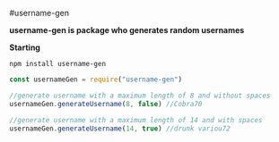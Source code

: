 #username-gen

**username-gen is package who generates random usernames**

**Starting**

`npm install username-gen`

```javascript
const usernameGen = require("username-gen")

//generate username with a maximum length of 8 and without spaces
usernameGen.generateUsername(8, false) //Cobra70

//generate username with a maximum length of 14 and with spaces
usernameGen.generateUsername(14, true) //drunk variou72
```